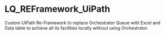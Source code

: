 # LQ_REFramework_UiPath
Custom UiPath Re-Framework to replace Orchestrator Queue with Excel and Data table to achieve all its facilities locally without using Orchestrator.
